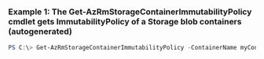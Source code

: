 ### Example 1: The Get-AzRmStorageContainerImmutabilityPolicy cmdlet gets ImmutabilityPolicy of a Storage blob containers (autogenerated)
```powershell
PS C:\> Get-AzRmStorageContainerImmutabilityPolicy -ContainerName myContainer -StorageAccount $accountObject
```

